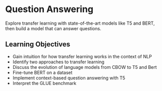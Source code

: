 # Question Answering
Explore transfer learning with state-of-the-art models like T5 and BERT, then build a model that can answer questions.

## Learning Objectives

* Gain intuition for how transfer learning works in the context of NLP
* Identify two approaches to transfer learning
* Discuss the evolution of language models from CBOW to T5 and Bert
* Fine-tune BERT on a dataset
* Implement context-based question answering with T5
* Interpret the GLUE benchmark
